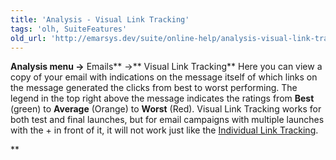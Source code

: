 ```yaml
---
title: 'Analysis - Visual Link Tracking'
tags: 'olh, SuiteFeatures'
old_url: 'http://emarsys.dev/suite/online-help/analysis-visual-link-tracking/'
---
```


**Analysis menu ->** Emails** ->** Visual Link Tracking** Here you can view a copy of your email with indications on the message itself of which links on the message generated the clicks from best to worst performing. The legend in the top right above the message indicates the ratings from **Best** (green) to **Average** (Orange) to **Worst** (Red). Visual Link Tracking works for both test and final launches, but for email campaigns with multiple launches with the + in front of it, it will not work just like the [Individual Link Tracking](/olh/analysis-individual-link-tracking.md "Analysis – Individual Link Tracking").

**